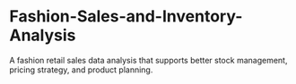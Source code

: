 # Fashion-Sales-and-Inventory-Analysis
A fashion retail sales data analysis that supports better stock management, pricing strategy, and product planning.

